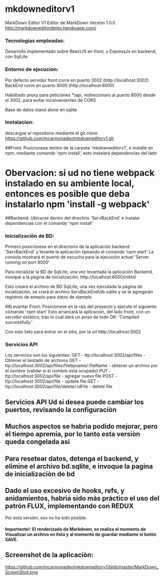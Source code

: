 # mkdowneditorv1
MarkDown Editor V1
Editor de MarkDown Versiòn 1.0.0 
http://markdowneditordemo.herokuapp.com/

### Tecnologias empleadas:

Desarrollo implementado sobre ReactJS en front, y ExpressJs en backend, con SqlLite

### Entorno de ejecucion:

Por defecto servidor front corre en puerto 3002 (http://localhost:3002)
BackEnd corre en puerto 8000 (http://localhost:8000)

Habilitado proxy para peticiones */api, redirecionaro al puerto 8000 desde el 3002, para evitar inconvenientes de CORS

Base de datos stand alone en sqlite

### Instalacion:

descargue el repositorio mediante el git clone https://github.com/mcarmonadev/mkdowneditorv1.git

##Front:
Posicionese dentro de la carpeta 'mkdowneditorv1', e installe en npm, mediante comando 'npm install', esto instalarà dependencias del lado 
# Obervacion: si ud no tiene webpack instalado en su ambiente local, entonces es posible que deba instalarlo npm 'install -g webpack'

##Backend:
Ubicarse dentro del directirio 'ServBackEnd' e instalar dependencias con el comando 'npm install'


### Inicializaciòn de BD:
Primero posiciònese en el directorio de la aplicaciòn backend 'ServBackEnd' y levante la aplicaciòn tipeando el comando 'npm start'
La consola mostrarà el puerto de escucha para la ejecuciòn actual 'Server running on port 8000'

Para inicializar la BD de SqlLite, una vez levantada la aplicaciòn Backend, invoque a la pàgina de inicializaciòn:
http://localhost:8000/initbd

Esto crearà el archivo de BD SqlLite, una vez ejecutada la pàgina de incializaciòn, se crarà el archivo
ServBackEnd\db.sqlite y se le agregaràn registros de emeplo para datos de ejemplo

##Levantar Front:
Posicionese en la raís del proyecto y ejecute el siguiente comando 'npm start'
Esto arrancará la aplicación, del lado front, con un servidor estático, tras lo cual darà un aviso de todo OK: 'Compiled successfully.'

Con esto listo para entrar en el sitio, por la url
http://localhost:3002

### Servicios API

Los servicios son los siguientes:
GET - ttp://localhost:3002/api/files  - Obtener el liestado de archivos
GET - ttp://localhost:3002/api/files/filebyname/:fileName   - obtener un archivo por el nombre (validar si el nombre está ocupado)
PUT - ttp://localhost:3002/api/file     -  agregar nuevo file 
POST - ttp://localhost:3002/api/file    -  update file
GET - ttp://localhost:3002/api/file/delete/:idFile     -  delete file

## Servicios API Ud si desea puede cambiar los puertos, revisando la configuraciòn
## Muchos aspectos se habrìa podido mejorar, pero el tiempo apremia, por lo tanto esta versiòn queda congelada asi

## Para resetear datos, detenga el backend, y elimine el archivo bd.sqlite, e invoque la pagina de inicializaciòn de bd

## Dado el uso excesivo de hooks, refs, y anidamientos, habria sido màs práctico el uso del patrón FLUX, implementando con REDUX
Por esta versiòn, eso no ha sido posible.

#### Importante!: El renderizado de Markdown, se realiza al momento de Visualizar un archivo en lista y al momento de guardar mediante el botòn SAVE.

## Screenshot de la aplicaciòn:
https://github.com/mcarmonadev/mkdowneditorv1/blob/master/MarkDown_ScreenShot.png








